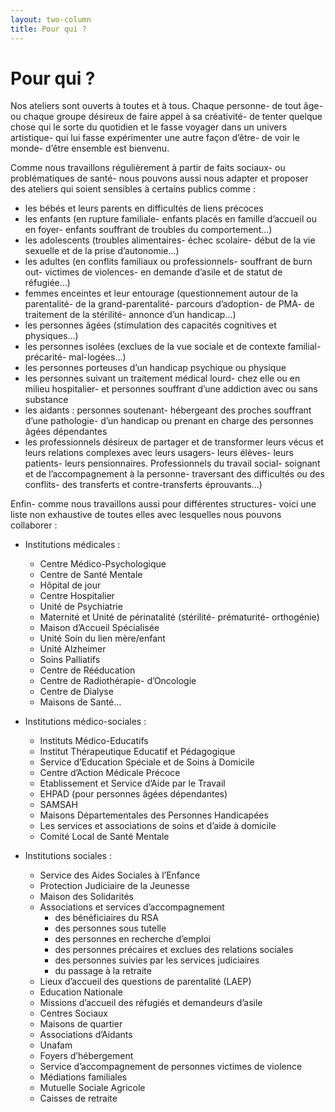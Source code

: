 ```yaml
---
layout: two-column
title: Pour qui ?
---
```


# Pour qui ?

Nos ateliers sont ouverts à toutes et à tous. Chaque personne- de tout âge- ou chaque groupe désireux de faire appel à sa créativité- de tenter quelque chose qui le sorte du quotidien et le fasse voyager dans un univers artistique- qui lui fasse expérimenter une autre façon d’être- de voir le monde- d’être ensemble est bienvenu. 

Comme nous travaillons régulièrement à partir de faits sociaux- ou problématiques de santé- nous pouvons aussi nous adapter et proposer des ateliers qui soient sensibles à certains publics comme : 

- les bébés et leurs parents en difficultés de liens précoces
- les enfants (en rupture familiale- enfants placés en famille d’accueil ou en foyer- enfants souffrant de troubles du comportement...)
- les adolescents (troubles alimentaires- échec scolaire- début de la vie sexuelle et de la prise d’autonomie...)
- les adultes (en conflits familiaux ou professionnels- souffrant de burn out- victimes de violences- en demande d’asile et de statut de réfugiée...)
- femmes enceintes et leur entourage (questionnement autour de la parentalité- de la grand-parentalité- parcours d’adoption- de PMA- de traitement de la stérilité- annonce d’un handicap...)
- les personnes âgées (stimulation des capacités cognitives et physiques...)
- les personnes isolées  (exclues de la vue sociale et de contexte familial- précarité- mal-logées...)
- les personnes porteuses d’un handicap psychique ou physique
- les personnes suivant un traitement médical lourd- chez elle ou en milieu hospitalier- et personnes souffrant d’une addiction avec ou sans substance
- les aidants : personnes soutenant- hébergeant des proches souffrant d’une pathologie- d’un handicap ou prenant en charge des personnes âgées dépendantes 
- les professionnels désireux de partager et de transformer leurs vécus et leurs relations complexes avec leurs usagers- leurs élèves- leurs patients- leurs pensionnaires. Professionnels du travail social- soignant et de l’accompagnement à la personne- traversant des difficultés ou des conflits- des transferts et contre-transferts éprouvants...)

Enfin- comme nous travaillons aussi pour différentes structures- voici une liste non exhaustive de toutes elles avec lesquelles nous pouvons collaborer : 

- Institutions médicales : 
  - Centre Médico-Psychologique 
  - Centre de Santé Mentale 
  - Hôpital de jour 
  - Centre Hospitalier 
  - Unité de Psychiatrie 
  - Maternité et Unité de périnatalité (stérilité- prématurité- orthogénie) 
  - Maison d’Accueil Spécialisée 
  - Unité Soin du lien mère/enfant 
  - Unité Alzheimer 
  - Soins Palliatifs 
  - Centre de Rééducation 
  - Centre de Radiothérapie- d’Oncologie 
  - Centre de Dialyse 
  - Maisons de Santé... 

- Institutions médico-sociales : 
  - Instituts Médico-Educatifs 
  - Institut Thérapeutique Educatif et Pédagogique 
  - Service d’Education Spéciale et de Soins à Domicile 
  - Centre d’Action Médicale Précoce  
  - Etablissement et Service d’Aide par le Travail 
  - EHPAD (pour personnes âgées dépendantes) 
  - SAMSAH 
  - Maisons Départementales des Personnes Handicapées 
  - Les services et associations de soins et d’aide à domicile 
  - Comité Local de Santé Mentale
​​

- Institutions sociales :
  - Service des Aides Sociales à l’Enfance
  - Protection Judiciaire de la Jeunesse
  - Maison des Solidarités
  - Associations et services d’accompagnement 
    - des bénéficiaires du RSA 
    - des personnes sous tutelle
    - des personnes en recherche d’emploi
    - des personnes précaires et exclues des relations sociales
    - des personnes suivies par les services judiciaires
    - du passage à la retraite
  - Lieux d’accueil des questions de parentalité (LAEP)
  - Education Nationale
  - Missions d’accueil des réfugiés et demandeurs d’asile
  - Centres Sociaux
  - Maisons de quartier
  - Associations d’Aidants
  - Unafam
  - Foyers d’hébergement
  - Service d’accompagnement de personnes victimes de violence
  - Médiations familiales
  - Mutuelle Sociale Agricole  
  - Caisses de retraite

